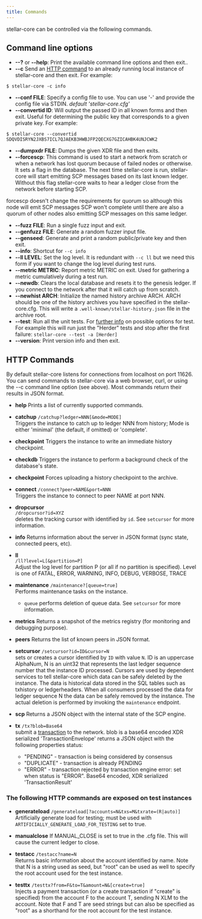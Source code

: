 ```yaml
---
title: Commands
---
```


stellar-core can be controlled via the following commands.

## Command line options
* **--?** or **--help**: Print the available command line options and then exit..
* **--c** Send an [HTTP command](#HTTP-Commands) to an already running local instance of stellar-core and then exit. For example: 

`$ stellar-core -c info`

* **--conf FILE**: Specify a config file to use. You can use '-' and provide the config file via STDIN. *default 'stellar-core.cfg'*
* **--convertid ID**: Will output the passed ID in all known forms and then exit. Useful for determining the public key that corresponds to a given private key. For example:

`$ stellar-core --convertid SDQVDISRYN2JXBS7ICL7QJAEKB3HWBJFP2QECXG7GZICAHBK4UNJCWK2`

* **--dumpxdr FILE**:  Dumps the given XDR file and then exits.
* **--forcescp**: This command is used to start a network from scratch or when a 
network has lost quorum because of failed nodes or otherwise. It sets a flag in 
the database. The next time stellar-core is run, stellar-core will start 
emitting SCP messages based on its last known ledger. Without this flag stellar-core waits to hear
a ledger close from the network before starting SCP. 

forcescp doesn't change the requirements for quorum so although this node will emit SCP messages SCP won't complete until there are also a quorum of other nodes also emitting SCP messages on this same ledger.
* **--fuzz FILE**: Run a single fuzz input and exit.
* **--genfuzz FILE**:  Generate a random fuzzer input file.
* **--genseed**: Generate and print a random public/private key and then exit.
* **--info**: Shortcut for `--c info`
* **--ll LEVEL**: Set the log level. It is redundant with `--c ll` but we need this form if you want to change the log level during test runs.
* **--metric METRIC**: Report metric METRIC on exit. Used for gathering a metric cumulatively during a test run.
* **--newdb**: Clears the local database and resets it to the genesis ledger. If you connect to the network after that it will catch up from scratch. 
* **--newhist ARCH**:  Initialize the named history archive ARCH. ARCH should be one of the history archives you have specified in the stellar-core.cfg. This will write a `.well-known/stellar-history.json` file in the archive root.
* **--test**: Run all the unit tests. For [further info](https://github.com/philsquared/Catch/blob/master/docs/command-line.md) on possible options for test. For example this will run just the "Herder" tests and stop after the first failure: `stellar-core --test -a [Herder]` 
* **--version**: Print version info and then exit.


## HTTP Commands
By default stellar-core listens for connections from localhost on port 11626. 
You can send commands to stellar-core via a web browser, curl, or using the --c 
command line option (see above). Most commands return their results in JSON format.

* **help**
  Prints a list of currently supported commands.

* **catchup** 
  `/catchup?ledger=NNN[&mode=MODE]`<br>
  Triggers the instance to catch up to ledger NNN from history;
  Mode is either 'minimal' (the default, if omitted) or 'complete'.

* **checkpoint**
  Triggers the instance to write an immediate history checkpoint.

* **checkdb**
  Triggers the instance to perform a background check of the database's state.

* **checkpoint**
  Forces uploading a history checkpoint to the archive.

* **connect**
  `/connect?peer=NAME&port=NNN`<br>
  Triggers the instance to connect to peer NAME at port NNN.

* **dropcursor**  
  `/dropcursor?id=XYZ`<br>
   deletes the tracking cursor with identified by `id`. See `setcursor` for more information.

* **info**
  Returns information about the server in JSON format (sync
  state, connected peers, etc).

* **ll**  
  `/ll?level=L[&partition=P]`<br>
  Adjust the log level for partition P (or all if no partition is specified).
  Level is one of FATAL, ERROR, WARNING, INFO, DEBUG, VERBOSE, TRACE

* **maintenance**
 `/maintenance?[queue=true]`<br>
  Performs maintenance tasks on the instance.
   * `queue` performs deletion of queue data. See `setcursor` for more information.

* **metrics**
 Returns a snapshot of the metrics registry (for monitoring and
debugging purpose).

* **peers**
  Returns the list of known peers in JSON format.

* **setcursor**
 `/setcursor?id=ID&cursor=N`<br>
  sets or creates a cursor identified by `ID` with value `N`. ID is an uppercase AlphaNum, N is an uint32 that represents the last ledger sequence number that the instance ID processed.
  Cursors are used by dependent services to tell stellar-core which data can be safely deleted by the instance.
  The data is historical data stored in the SQL tables such as txhistory or ledgerheaders. When all consumers processed the data for ledger sequence N the data can be safely removed by the instance.
  The actual deletion is performed by invoking the `maintenance` endpoint.

* **scp**
  Returns a JSON object with the internal state of the SCP engine.

* **tx**
  `/tx?blob=Base64`<br>
  submit a [transaction](/docs/concepts/transaction.md) to the network.
  blob is a base64 encoded XDR serialized 'TransactionEnvelope'
  returns a JSON object with the following properties
  status:
    * "PENDING" - transaction is being considered by consensus
    * "DUPLICATE" - transaction is already PENDING
    * "ERROR" - transaction rejected by transaction engine
        error: set when status is "ERROR".
            Base64 encoded, XDR serialized 'TransactionResult'

### The following HTTP commands are exposed on test instances
* **generateload**
  `/generateload[?accounts=N&txs=M&txrate=(R|auto)]`<br>
  Artificially generate load for testing; must be used with `ARTIFICIALLY_GENERATE_LOAD_FOR_TESTING` set to true.

* **manualclose**
  If MANUAL_CLOSE is set to true in the .cfg file. This will cause the current ledger to close.

* **testacc**
 `/testacc?name=N`<br>
 Returns basic information about the account identified by name. Note that N is a string used as seed, but "root" can be used as well to specify the root account used for the test instance.

* **testtx**
 `/testtx?from=F&to=T&amount=N&[create=true]`<br>
  Injects a payment transaction (or a create transaction if "create" is specified) from the account F to the account T, sending N XLM to the account.
  Note that F and T are seed strings but can also be specified as "root" as a shorthand for the root account for the test instance.
